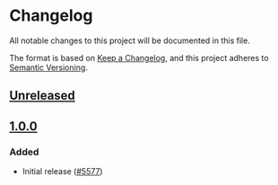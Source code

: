 # Changelog

All notable changes to this project will be documented in this file.

The format is based on [Keep a Changelog](https://keepachangelog.com/en/1.0.0/),
and this project adheres to [Semantic Versioning](https://semver.org/spec/v2.0.0.html).

## [Unreleased]

## [1.0.0]

### Added

- Initial release ([#5577](https://github.com/MetaMask/core/pull/5577))

[Unreleased]: https://github.com/MetaMask/core/compare/@metamask/app-metadata-controller@1.0.0...HEAD
[1.0.0]: https://github.com/MetaMask/core/releases/tag/@metamask/app-metadata-controller@1.0.0
